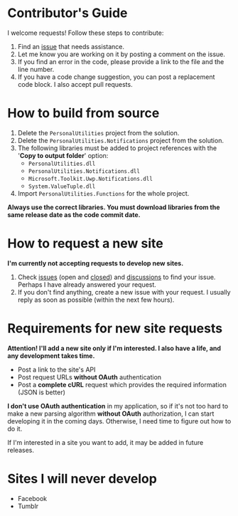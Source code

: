 # Contributor's Guide

I welcome requests! Follow these steps to contribute:

1. Find an [issue](https://github.com/AAndyProgram/SCrawler/issues) that needs assistance.
1. Let me know you are working on it by posting a comment on the issue.
1. If you find an error in the code, please provide a link to the file and the line number.
1. If you have a code change suggestion, you can post a replacement code block. I also accept pull requests.

# How to build from source
1. Delete the `PersonalUtilities` project from the solution.
1. Delete the `PersonalUtilities.Notifications` project from the solution.
1. The following libraries must be added to project references with the '**Copy to output folder**' option:
    - `PersonalUtilities.dll`
    - `PersonalUtilities.Notifications.dll`
    - `Microsoft.Toolkit.Uwp.Notifications.dll`
    - `System.ValueTuple.dll`
1. Import `PersonalUtilities.Functions` for the whole project.

**Always use the correct libraries. You must download libraries from the same release date as the code commit date.**

# How to request a new site

**I'm currently not accepting requests to develop new sites.**

1. Check [issues](https://github.com/AAndyProgram/SCrawler/issues) (open and [closed](https://github.com/AAndyProgram/SCrawler/issues?q=is%3Aissue+is%3Aclosed)) and [discussions](https://github.com/AAndyProgram/SCrawler/discussions) to find your issue. Perhaps I have already answered your request.
1. If you don't find anything, create a new issue with your request. I usually reply as soon as possible (within the next few hours).

# Requirements for new site requests

**Attention! I'll add a new site only if I'm interested. I also have a life, and any development takes time.**

- Post a link to the site's API
- Post request URLs **without OAuth** authentication
- Post a **complete cURL** request which provides the required information (JSON is better)

**I don't use OAuth authentication** in my application, so if it's not too hard to make a new parsing algorithm **without OAuth** authorization, I can start developing it in the coming days. Otherwise, I need time to figure out how to do it.

If I'm interested in a site you want to add, it may be added in future releases.

# Sites I will never develop
- Facebook
- Tumblr